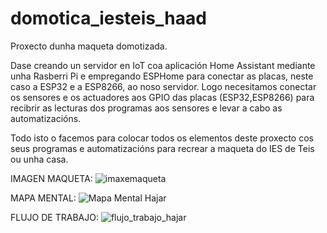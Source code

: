 # domotica_iesteis_haad
Proxecto dunha maqueta domotizada.

Dase creando un servidor en IoT coa aplicación Home Assistant mediante unha Rasberri Pi e empregando ESPHome para conectar as placas, neste caso a ESP32 e a ESP8266, ao noso servidor.
Logo necesitamos conectar os sensores e os actuadores aos GPIO das placas (ESP32,ESP8266) para recibrir as lecturas dos programas aos sensores e levar a cabo as automatizacións.

Todo isto o facemos para colocar todos os elementos deste proxecto cos seus programas e automatizacións para recrear a maqueta do IES de Teis ou unha casa.

IMAGEN MAQUETA:
![imaxemaqueta](https://user-images.githubusercontent.com/129266913/233950324-ab970a65-fd4b-49c6-83c7-892e3d7ab155.png)


MAPA MENTAL:
![Mapa Mental Hajar](https://user-images.githubusercontent.com/129266913/235865338-8600718f-c782-473a-ba8c-d69ce5144ca8.jpg)



FLUJO DE TRABAJO:
![flujo_trabajo_hajar](https://user-images.githubusercontent.com/129266913/235865213-222efcf4-e78b-4c08-a907-f43ed2abe9aa.jpg)

